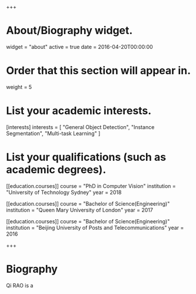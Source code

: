 +++
# About/Biography widget.
widget = "about"
active = true
date = 2016-04-20T00:00:00

# Order that this section will appear in.
weight = 5

# List your academic interests.
[interests]
  interests = [
    "General Object Detection",
    "Instance Segmentation",
    "Multi-task Learning"
  ]

# List your qualifications (such as academic degrees).
[[education.courses]]
  course = "PhD in Computer Vision"
  institution = "University of Technology Sydney"
  year = 2018

[[education.courses]]
  course = "Bachelor of Science(Engineering)"
  institution = "Queen Mary University of London"
  year = 2017

[[education.courses]]
  course = "Bachelor of Science(Engineering)"
  institution = "Beijing University of Posts and Telecommunications"
  year = 2016
 
+++

# Biography

Qi RAO is a 


